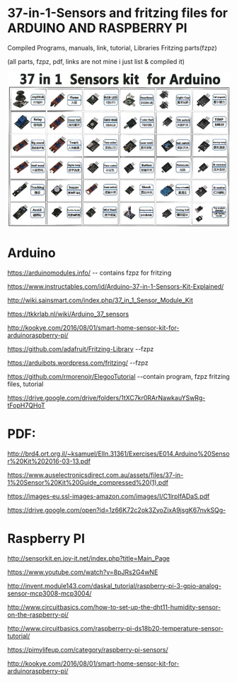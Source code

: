 # 37-in-1-Sensors and fritzing files for ARDUINO AND RASPBERRY PI
Compiled Programs, manuals, link, tutorial, Libraries Fritzing parts(fzpz)

(all parts, fzpz, pdf, links are not mine i just list & compiled it)

![2](https://github.com/engrpanda/37-in-1-Sensor-Kit/blob/master/SENSORkit.jpeg)



# Arduino

https://arduinomodules.info/    -- contains fzpz for fritzing

https://www.instructables.com/id/Arduino-37-in-1-Sensors-Kit-Explained/

http://wiki.sainsmart.com/index.php/37_in_1_Sensor_Module_Kit

https://tkkrlab.nl/wiki/Arduino_37_sensors

http://kookye.com/2016/08/01/smart-home-sensor-kit-for-arduinoraspberry-pi/

https://github.com/adafruit/Fritzing-Library --fzpz

https://arduibots.wordpress.com/fritzing/ --fzpz

https://github.com/rmorenojr/ElegooTutorial --contain program, fzpz fritzing files, tutorial


https://drive.google.com/drive/folders/1tXC7kr0RArNawkauYSwRg-tFopH7QHoT

# PDF:
http://brd4.ort.org.il/~ksamuel/ElIn.31361/Exercises/E014.Arduino%20Sensor%20Kit%202016-03-13.pdf

https://www.auselectronicsdirect.com.au/assets/files/37-in-1%20Sensor%20Kit%20Guide_compressed%20(1).pdf

https://images-eu.ssl-images-amazon.com/images/I/C1lrpIfADaS.pdf

https://drive.google.com/open?id=1z66K72c2ok3ZyoZixA9jsgK67nvkSQg-


#
# Raspberry PI
http://sensorkit.en.joy-it.net/index.php?title=Main_Page

https://www.youtube.com/watch?v=8pJRs2G4wNE

http://invent.module143.com/daskal_tutorial/raspberry-pi-3-gpio-analog-sensor-mcp3008-mcp3004/

http://www.circuitbasics.com/how-to-set-up-the-dht11-humidity-sensor-on-the-raspberry-pi/

http://www.circuitbasics.com/raspberry-pi-ds18b20-temperature-sensor-tutorial/

https://pimylifeup.com/category/raspberry-pi-sensors/

http://kookye.com/2016/08/01/smart-home-sensor-kit-for-arduinoraspberry-pi/
